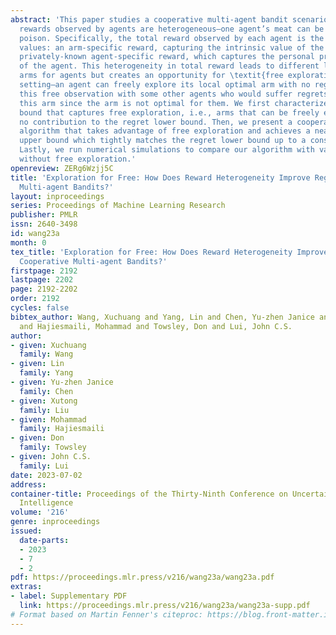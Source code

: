 ```yaml
---
abstract: 'This paper studies a cooperative multi-agent bandit scenario in which the
  rewards observed by agents are heterogeneous—one agent’s meat can be another agent’s
  poison. Specifically, the total reward observed by each agent is the sum of two
  values: an arm-specific reward, capturing the intrinsic value of the arm, and a
  privately-known agent-specific reward, which captures the personal preference/limitations
  of the agent. This heterogeneity in total reward leads to different local optimal
  arms for agents but creates an opportunity for \textit{free exploration} in a cooperative
  setting—an agent can freely explore its local optimal arm with no regret and share
  this free observation with some other agents who would suffer regrets if they pull
  this arm since the arm is not optimal for them. We first characterize a regret lower
  bound that captures free exploration, i.e., arms that can be freely explored have
  no contribution to the regret lower bound. Then, we present a cooperative bandit
  algorithm that takes advantage of free exploration and achieves a near-optimal regret
  upper bound which tightly matches the regret lower bound up to a constant factor.
  Lastly, we run numerical simulations to compare our algorithm with various baselines
  without free exploration.'
openreview: ZERg6Wzjj5C
title: 'Exploration for Free: How Does Reward Heterogeneity Improve Regret in Cooperative
  Multi-agent Bandits?'
layout: inproceedings
series: Proceedings of Machine Learning Research
publisher: PMLR
issn: 2640-3498
id: wang23a
month: 0
tex_title: 'Exploration for Free: How Does Reward Heterogeneity Improve Regret in
  Cooperative Multi-agent Bandits?'
firstpage: 2192
lastpage: 2202
page: 2192-2202
order: 2192
cycles: false
bibtex_author: Wang, Xuchuang and Yang, Lin and Chen, Yu-zhen Janice and Liu, Xutong
  and Hajiesmaili, Mohammad and Towsley, Don and Lui, John C.S.
author:
- given: Xuchuang
  family: Wang
- given: Lin
  family: Yang
- given: Yu-zhen Janice
  family: Chen
- given: Xutong
  family: Liu
- given: Mohammad
  family: Hajiesmaili
- given: Don
  family: Towsley
- given: John C.S.
  family: Lui
date: 2023-07-02
address:
container-title: Proceedings of the Thirty-Ninth Conference on Uncertainty in Artificial
  Intelligence
volume: '216'
genre: inproceedings
issued:
  date-parts:
  - 2023
  - 7
  - 2
pdf: https://proceedings.mlr.press/v216/wang23a/wang23a.pdf
extras:
- label: Supplementary PDF
  link: https://proceedings.mlr.press/v216/wang23a/wang23a-supp.pdf
# Format based on Martin Fenner's citeproc: https://blog.front-matter.io/posts/citeproc-yaml-for-bibliographies/
---
```

